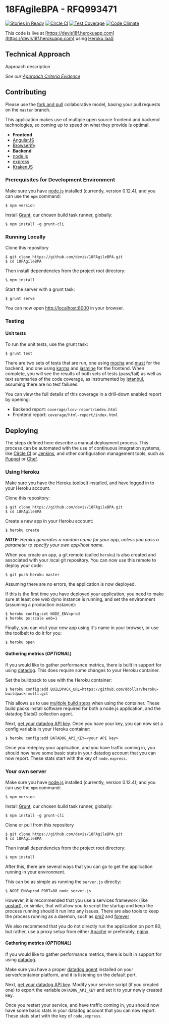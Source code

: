 # 18FAgileBPA - RFQ993471

[![Stories in Ready](https://badge.waffle.io/devis/18FAgileBPA.svg?label=ready&title=Ready)](http://waffle.io/devis/18FAgileBPA)
[![Circle CI](https://circleci.com/gh/devis/18FAgileBPA.svg?style=svg)](https://circleci.com/gh/devis/18FAgileBPA)
[![Test Coverage](https://codeclimate.com/github/devis/18FAgileBPA/badges/coverage.svg)](https://codeclimate.com/github/devis/18FAgileBPA/coverage)
[![Code Climate](https://codeclimate.com/github/devis/18FAgileBPA/badges/gpa.svg)](https://codeclimate.com/github/devis/18FAgileBPA)

This code is live at [https://devis18f.herokuapp.com](https://devis18f.herokuapp.com) using [Heroku IaaS](https://www.heroku.com)

## Technical Approach

Approach description

_See our [Approach Criteria Evidence](APPROACH_EVIDENCE.md)_

## Contributing

Please use the [fork and pull](https://help.github.com/articles/using-pull-requests#fork--pull) collaborative model, basing your pull requests on the `master` branch.

This application makes use of multiple open source frontend and backend technologies, so coming up to speed on what they provide is optimal.

 - **Frontend**
  - [AngularJS](https://angularjs.org/)
  - [Browserify](http://browserify.org/)
 - **Backend**
  - [node.js](https://nodejs.org/)
  - [express](http://expressjs.com/)
  - [KrakenJS](http://krakenjs.com/)

### Prerequisites for Development Environment

Make sure you have [node.js](https://nodejs.org) installed (currently, version 0.12.4), and you can use the `npm` command:

```shell
$ npm version
```

Install [Grunt](http://gruntjs.com), our chosen build task runner, globally:

```shell
$ npm install -g grunt-cli
```

### Running Locally

Clone this repository

```shell
$ git clone https://github.com/devis/18FAgileBPA.git
$ cd 18FAgileBPA
```

Then install dependencies from the project root directory:

```shell
$ npm install
```

Start the server with a grunt task:

```shell
$ grunt serve
```

You can now open [http://localhost:8000](http://localhost:8000) in your browser.

### Testing

#### Unit tests

To run the unit tests, use the grunt task:
```shell
$ grunt test
```

There are two sets of tests that are run, one using [mocha](http://mochajs.org/) and [must](https://github.com/moll/js-must) for the backend, and one using [karma](http://karma-runner.github.io/) and [jasmine](http://jasmine.github.io/) for the frontend. When complete, you will see the results of both sets of tests (pass/fail) as well as text summaries of the code coverage, as instrumented by [istanbul](http://istanbul-js.org/), assuming there are no test failures.

You can view the full details of this coverage in a drill-down enabled report by opening:

 - Backend report: `coverage/lcov-report/index.html`
 - Frontend report: `coverage/html-report/index.html`

## Deploying

The steps defined here describe a manual deployment process. This process can be automated with the use of continuous integration systems, like [Circle CI](https://circleci.com/) or [Jenkins](https://jenkins-ci.org/), and other configuration management tools, such as [Puppet](https://puppetlabs.com/) or [Chef](https://www.chef.io/).

### Using Heroku

Make sure you have the [Heroku toolbelt](https://toolbelt.heroku.com/) installed, and have logged in to your Heroku account.

Clone this repository:

```shell
$ git clone https://github.com/devis/18FAgileBPA.git
$ cd 18FAgileBPA
```

Create a new app in your Heroku account:

```shell
$ heroku create
```

_**NOTE**: Heroku generates a random name for your app, unless you pass a parameter to specify your own app/host name._

When you create an app, a git remote (called `heroku`) is also created and associated with your local git repository. You can now use this remote to deploy your code:

```shell
$ git push heroku master
```

Assuming there are no errors, the application is now deployed.

If this is the first time you have deployed your application, you need to make sure at least one _web_ dyno instance is running, and set the environment (assuming a production instance):

```shell
$ heroku config:set NODE_ENV=prod
$ heroku ps:scale web=1
```

Finally, you can visit your new app using it's name in your browser, or use the toolbelt to do it for you:

```shell
$ heroku open
```

#### Gathering metrics (_OPTIONAL_)

If you would like to gather performance metrics, there is built in support for using [datadog](http://datadoghq.com). This does require some changes to your Heroku container.

Set the buildpack to use with the Heroku container:

```shell
$ heroku config:add BUILDPACK_URL=https://github.com/ddollar/heroku-buildpack-multi.git
```

This allows us to use [multiple build steps](.buildpacks) when using the container. These build packs install software required for both a node.js application, and the datadog StatsD collection agent.

Next, [get your datadog API key](https://app.datadoghq.com/account/settings#api). Once you have your key, you can now set a config variable in your Heroku container:

```shell
$ heroku config:add DATADOG_API_KEY=<your API key>
```

Once you redeploy your application, and you have traffic coming in, you should now have some basic stats in your datadog account that you can now report. These stats start with the key of `node.express`.

### Your own server

Make sure you have [node.js](https://nodejs.org) installed (currently, version 0.12.4), and you can use the `npm` command:

```shell
$ npm version
```

Install [Grunt](http://gruntjs.com), our chosen build task runner, globally:

```shell
$ npm install -g grunt-cli
```

Clone or pull from this repository

```shell
$ git clone https://github.com/devis/18FAgileBPA.git
$ cd 18FAgileBPA
```

Then install dependencies from the project root directory:

```shell
$ npm install
```

After this, there are several ways that you can go to get the application running in your environment.

This can be as simple as running the `server.js` directly:

```shell
$ NODE_ENV=prod PORT=80 node server.js
```

However, it is recommended that you use a services framework (like [upstart](http://upstart.ubuntu.com/)), or similar, that will allow you to script the startup and keep the process running should it run into any issues. There are also tools to keep the process running as a daemon, such as [pm2](https://github.com/Unitech/PM2) and [forever](https://www.npmjs.com/package/forever)

We also recommend that you do not directly run the application on port 80, but rather, use a proxy setup from either [Apache](http://httpd.apache.org/) or preferably, [nginx](http://nginx.org/en/).

#### Gathering metrics (_OPTIONAL_)

If you would like to gather performance metrics, there is built in support for using [datadog](http://datadoghq.com).

Make sure you have a proper [datadog agent](http://docs.datadoghq.com/guides/basic_agent_usage/) installed on your server/container platform, and it is listening on the default port.

Next, [get your datadog API key](https://app.datadoghq.com/account/settings#api). Modify your service script (if you created one) to export the variable `DATADOG_API_KEY` and set it to your newly created key.

Once you restart your service, and have traffic coming in, you should now have some basic stats in your datadog account that you can now report. These stats start with the key of `node.express`.
